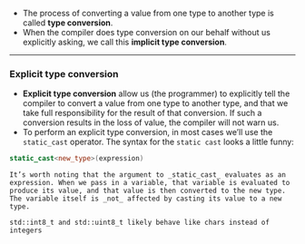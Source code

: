 - The process of converting a value from one type to another type is called **type conversion**.
- When the compiler does type conversion on our behalf without us explicitly asking, we call this **implicit type conversion**.

---

### Explicit type conversion
- **Explicit type conversion** allow us (the programmer) to explicitly tell the compiler to convert a value from one type to another type, and that we take full responsibility for the result of that conversion. If such a conversion results in the loss of value, the compiler will not warn us.
- To perform an explicit type conversion, in most cases we’ll use the `static_cast` operator. The syntax for the `static cast` looks a little funny:
```cpp
static_cast<new_type>(expression)
```

```ad-note
It’s worth noting that the argument to _static_cast_ evaluates as an expression. When we pass in a variable, that variable is evaluated to produce its value, and that value is then converted to the new type. The variable itself is _not_ affected by casting its value to a new type.
```

```ad-important
std::int8_t and std::uint8_t likely behave like chars instead of integers
```